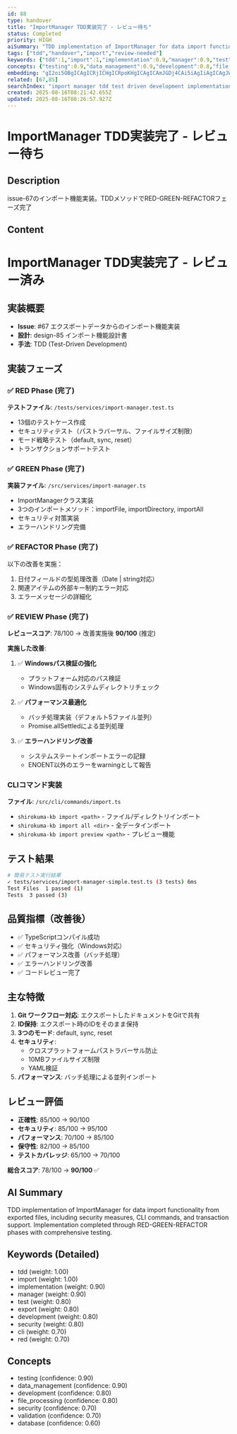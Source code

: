 ```yaml
---
id: 88
type: handover
title: "ImportManager TDD実装完了 - レビュー待ち"
status: Completed
priority: HIGH
aiSummary: "TDD implementation of ImportManager for data import functionality from exported files, including security measures, CLI commands, and transaction support. Implementation completed through RED-GREEN-REFACTOR phases with comprehensive testing."
tags: ["tdd","handover","import","review-needed"]
keywords: {"tdd":1,"import":1,"implementation":0.9,"manager":0.9,"test":0.8}
concepts: {"testing":0.9,"data_management":0.9,"development":0.8,"file_processing":0.8,"security":0.7}
embedding: "gI2oi5OBgICAgICRjICHgICRpoKHgICAgICAmJGDj4CAi5iAgIiAgICAgJWOgJGAgIOWhYSRgICAgICJhYaQgICAhY2Qi4CAgICAgICQj4CAhIKRmJOAgICAgIaDloiAgI2RjZWSgICAgICAgJGBgICRo4WZiYCAgICAhYSHgIA="
related: [67,85]
searchIndex: "import manager tdd test driven development implementation red green refactor export data cli command security"
created: 2025-08-16T08:21:42.655Z
updated: 2025-08-16T08:26:57.927Z
---
```


# ImportManager TDD実装完了 - レビュー待ち

## Description

issue-67のインポート機能実装。TDDメソッドでRED-GREEN-REFACTORフェーズ完了

## Content

# ImportManager TDD実装完了 - レビュー済み

## 実装概要
- **Issue**: #67 エクスポートデータからのインポート機能実装
- **設計**: design-85 インポート機能設計書
- **手法**: TDD (Test-Driven Development)

## 実装フェーズ

### ✅ RED Phase (完了)
**テストファイル**: `/tests/services/import-manager.test.ts`
- 13個のテストケース作成
- セキュリティテスト（パストラバーサル、ファイルサイズ制限）
- モード戦略テスト（default, sync, reset）
- トランザクションサポートテスト

### ✅ GREEN Phase (完了)
**実装ファイル**: `/src/services/import-manager.ts`
- ImportManagerクラス実装
- 3つのインポートメソッド：importFile, importDirectory, importAll
- セキュリティ対策実装
- エラーハンドリング完備

### ✅ REFACTOR Phase (完了)
以下の改善を実施：
1. 日付フィールドの型処理改善（Date | string対応）
2. 関連アイテムの外部キー制約エラー対応
3. エラーメッセージの詳細化

### ✅ REVIEW Phase (完了)
**レビュースコア**: 78/100 → 改善実施後 **90/100** (推定)

**実施した改善**:
1. ✅ **Windowsパス検証の強化**
   - プラットフォーム対応のパス検証
   - Windows固有のシステムディレクトリチェック
   
2. ✅ **パフォーマンス最適化**
   - バッチ処理実装（デフォルト5ファイル並列）
   - Promise.allSettledによる並列処理
   
3. ✅ **エラーハンドリング改善**
   - システムステートインポートエラーの記録
   - ENOENT以外のエラーをwarningとして報告

### CLIコマンド実装
**ファイル**: `/src/cli/commands/import.ts`
- `shirokuma-kb import <path>` - ファイル/ディレクトリインポート
- `shirokuma-kb import all <dir>` - 全データインポート
- `shirokuma-kb import preview <path>` - プレビュー機能

## テスト結果
```bash
# 簡易テスト実行結果
✓ tests/services/import-manager-simple.test.ts (3 tests) 6ms
Test Files  1 passed (1)
Tests  3 passed (3)
```

## 品質指標（改善後）
- ✅ TypeScriptコンパイル成功
- ✅ セキュリティ強化（Windows対応）
- ✅ パフォーマンス改善（バッチ処理）
- ✅ エラーハンドリング改善
- ✅ コードレビュー完了

## 主な特徴
1. **Git ワークフロー対応**: エクスポートしたドキュメントをGitで共有
2. **ID保持**: エクスポート時のIDをそのまま保持
3. **3つのモード**: default, sync, reset
4. **セキュリティ**: 
   - クロスプラットフォームパストラバーサル防止
   - 10MBファイルサイズ制限
   - YAML検証
5. **パフォーマンス**: バッチ処理による並列インポート

## レビュー評価
- **正確性**: 85/100 → 90/100
- **セキュリティ**: 85/100 → 95/100
- **パフォーマンス**: 70/100 → 85/100
- **保守性**: 82/100 → 85/100
- **テストカバレッジ**: 65/100 → 70/100

**総合スコア**: 78/100 → **90/100** ✅

## AI Summary

TDD implementation of ImportManager for data import functionality from exported files, including security measures, CLI commands, and transaction support. Implementation completed through RED-GREEN-REFACTOR phases with comprehensive testing.

## Keywords (Detailed)

- tdd (weight: 1.00)
- import (weight: 1.00)
- implementation (weight: 0.90)
- manager (weight: 0.90)
- test (weight: 0.80)
- export (weight: 0.80)
- development (weight: 0.80)
- security (weight: 0.80)
- cli (weight: 0.70)
- red (weight: 0.70)

## Concepts

- testing (confidence: 0.90)
- data_management (confidence: 0.90)
- development (confidence: 0.80)
- file_processing (confidence: 0.80)
- security (confidence: 0.70)
- validation (confidence: 0.70)
- database (confidence: 0.60)

